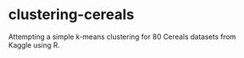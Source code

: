 # clustering-cereals
Attempting a simple k-means clustering for 80 Cereals datasets from Kaggle using R.
